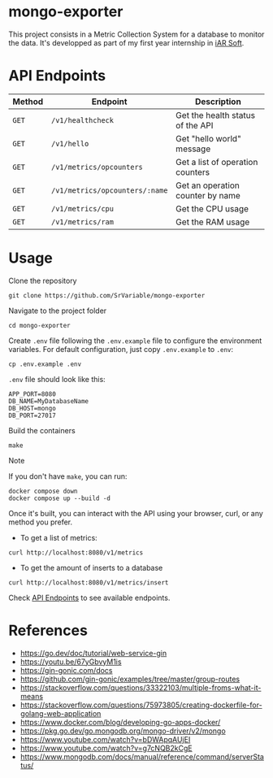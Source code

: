 # mongo-exporter

This project consists in a Metric Collection System for a database to monitor
the data. It's developped as part of my first year internship in
[iAR Soft](https://www.iar-soft.com/).

# API Endpoints

|Method|Endpoint|Description|
|-|-|-|
|`GET`|`/v1/healthcheck`|Get the health status of the API|
|`GET`|`/v1/hello`|Get "hello world" message|
|`GET`|`/v1/metrics/opcounters`|Get a list of operation counters|
|`GET`|`/v1/metrics/opcounters/:name`|Get an operation counter by name|
|`GET`|`/v1/metrics/cpu`|Get the CPU usage|
|`GET`|`/v1/metrics/ram`|Get the RAM usage|

# Usage

Clone the repository
```
git clone https://github.com/SrVariable/mongo-exporter
```

Navigate to the project folder
```
cd mongo-exporter
```

Create `.env` file following the `.env.example` file to configure the environment
variables. For default configuration, just copy `.env.example` to `.env`:
```
cp .env.example .env
```

`.env` file should look like this:
```
APP_PORT=8080
DB_NAME=MyDatabaseName
DB_HOST=mongo
DB_PORT=27017
```

Build the containers
```
make
```

> [!NOTE]
>
> If you don't have `make`, you can run:
> ```
> docker compose down
> docker compose up --build -d
> ```

Once it's built, you can interact with the API using your browser, curl, or
any method you prefer.

- To get a list of metrics:
```
curl http://localhost:8080/v1/metrics
```

- To get the amount of inserts to a database
```
curl http://localhost:8080/v1/metrics/insert
```

Check [API Endpoints](#api-endpoints) to see available endpoints.

# References

- https://go.dev/doc/tutorial/web-service-gin
- https://youtu.be/67yGbvyM1is
- https://gin-gonic.com/docs
- https://github.com/gin-gonic/examples/tree/master/group-routes
- https://stackoverflow.com/questions/33322103/multiple-froms-what-it-means
- https://stackoverflow.com/questions/75973805/creating-dockerfile-for-golang-web-application
- https://www.docker.com/blog/developing-go-apps-docker/
- https://pkg.go.dev/go.mongodb.org/mongo-driver/v2/mongo
- https://www.youtube.com/watch?v=bDWApqAUjEI
- https://www.youtube.com/watch?v=g7cNQB2kCgE
- https://www.mongodb.com/docs/manual/reference/command/serverStatus/
